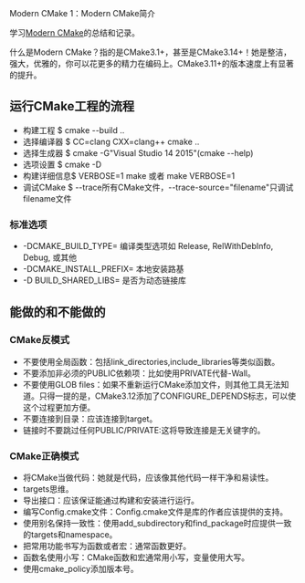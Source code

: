 Modern CMake 1：Modern CMake简介

学习[Modern CMake](http://cliutils.gitlab.io/modern-cmake/)的总结和记录。

什么是Modern CMake？指的是CMake3.1+，甚至是CMake3.14+！她是整洁，强大，优雅的，你可以花更多的精力在编码上。CMake3.11+的版本速度上有显著的提升。

## 运行CMake工程的流程
- 构建工程   $ cmake --build ..
- 选择编译器 $ CC=clang CXX=clang++ cmake ..
- 选择生成器 $ cmake -G"Visual Studio 14 2015"(cmake --help)
- 选项设置   $ cmake -D
- 构建详细信息$ VERBOSE=1 make 或者 make VERBOSE=1
- 调试CMake  $ --trace所有CMake文件，--trace-source="filename"只调试filename文件

### 标准选项
- -DCMAKE_BUILD_TYPE=  编译类型选项如 Release, RelWithDebInfo, Debug, 或其他
- -DCMAKE_INSTALL_PREFIX=  本地安装路基
- -D BUILD_SHARED_LIBS=  是否为动态链接库

## 能做的和不能做的
### CMake反模式
- 不要使用全局函数：包括link_directories,include_libraries等类似函数。
- 不要添加非必须的PUBLIC依赖项：比如使用PRIVATE代替-Wall。
- 不要使用GLOB files：如果不重新运行CMake添加文件，则其他工具无法知道。只得一提的是，CMake3.12添加了CONFIGURE_DEPENDS标志，可以使这个过程更加方便。
- 不要连接到目录：应该连接到target。
- 链接时不要跳过任何PUBLIC/PRIVATE:这将导致连接是无关键字的。

### CMake正确模式
- 将CMake当做代码：她就是代码，应该像其他代码一样干净和易读性。
- targets思维。
- 导出接口：应该保证能通过构建和安装进行运行。
- 编写Config.cmake文件：Config.cmake文件是库的作者应该提供的支持。
- 使用别名保持一致性：使用add_subdirectory和find_package时应提供一致的targets和namespace。
- 把常用功能书写为函数或者宏：通常函数更好。
- 函数名使用小写：CMake函数和宏通常用小写，变量使用大写。
- 使用cmake_policy添加版本号。
